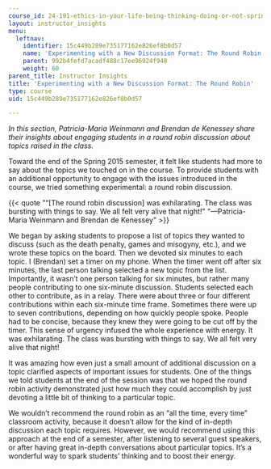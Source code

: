 ```yaml
---
course_id: 24-191-ethics-in-your-life-being-thinking-doing-or-not-spring-2015
layout: instructor_insights
menu:
  leftnav:
    identifier: 15c449b289e735177162e826ef8b0d57
    name: 'Experimenting with a New Discussion Format: The Round Robin'
    parent: 992b4fefd7acadf488c17ee96924f948
    weight: 60
parent_title: Instructor Insights
title: 'Experimenting with a New Discussion Format: The Round Robin'
type: course
uid: 15c449b289e735177162e826ef8b0d57

---
```


_In this section, Patricia-Maria Weinmann and Brendan de Kenessey share their insights about engaging students in a round robin discussion about topics raised in the class._

Toward the end of the Spring 2015 semester, it felt like students had more to say about the topics we touched on in the course. To provide students with an additional opportunity to engage with the issues introduced in the course, we tried something experimental: a round robin discussion.

{{< quote "“[The round robin discussion] was exhilarating. The class was bursting with things to say. We all felt very alive that night!" "—Patricia-Maria Weinmann and Brendan de Kenessey" >}}

We began by asking students to propose a list of topics they wanted to discuss (such as the death penalty, games and misogyny, etc.), and we wrote these topics on the board. Then we devoted six minutes to each topic. I (Brendan) set a timer on my phone. When the timer went off after six minutes, the last person talking selected a new topic from the list. Importantly, it wasn’t one person talking for six minutes, but rather many people contributing to one six-minute discussion. Students selected each other to contribute, as in a relay. There were about three or four different contributions within each six-minute time frame. Sometimes there were up to seven contributions, depending on how quickly people spoke. People had to be concise, because they knew they were going to be cut off by the timer. This sense of urgency infused the whole experience with energy. It was exhilarating. The class was bursting with things to say. We all felt very alive that night!

It was amazing how even just a small amount of additional discussion on a topic clarified aspects of important issues for students. One of the things we told students at the end of the session was that we hoped the round robin activity demonstrated just how much they could accomplish by just devoting a little bit of thinking to a particular topic.

We wouldn’t recommend the round robin as an “all the time, every time” classroom activity, because it doesn’t allow for the kind of in-depth discussion each topic requires. However, we would recommend using this approach at the end of a semester, after listening to several guest speakers, or after having great in-depth conversations about particular topics. It’s a wonderful way to spark students’ thinking and to boost their energy.